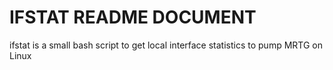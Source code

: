 IFSTAT README DOCUMENT
======================

ifstat is a small bash script to get local interface statistics to pump MRTG on Linux

